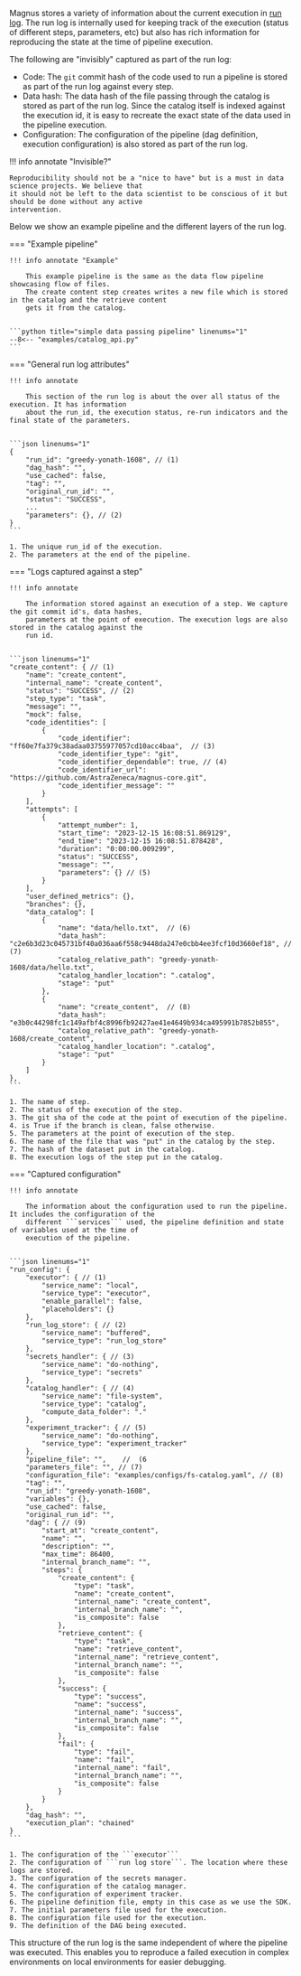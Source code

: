 Magnus stores a variety of information about the current execution in [run log](../../concepts/run-log).
The run log is internally used
for keeping track of the execution (status of different steps, parameters, etc) but also has rich information
for reproducing the state at the time of pipeline execution.


The following are "invisibly" captured as part of the run log:

- Code: The ```git``` commit hash of the code used to run a pipeline is stored as part of the run log against
every step.
- Data hash: The data hash of the file passing through the catalog is stored as part of the run log. Since the
catalog itself is indexed against the execution id, it is easy to recreate the exact state of the data used
in the pipeline execution.
- Configuration: The configuration of the pipeline (dag definition, execution configuration) is also stored
as part of the run log.



!!! info annotate "Invisible?"

    Reproducibility should not be a "nice to have" but is a must in data science projects. We believe that
    it should not be left to the data scientist to be conscious of it but should be done without any active
    intervention.


Below we show an example pipeline and the different layers of the run log.


=== "Example pipeline"

    !!! info annotate "Example"

        This example pipeline is the same as the data flow pipeline showcasing flow of files.
        The create content step creates writes a new file which is stored in the catalog and the retrieve content
        gets it from the catalog.


    ```python title="simple data passing pipeline" linenums="1"
    --8<-- "examples/catalog_api.py"
    ```
=== "General run log attributes"

    !!! info annotate

        This section of the run log is about the over all status of the execution. It has information
        about the run_id, the execution status, re-run indicators and the final state of the parameters.


    ```json linenums="1"
    {
        "run_id": "greedy-yonath-1608", // (1)
        "dag_hash": "",
        "use_cached": false,
        "tag": "",
        "original_run_id": "",
        "status": "SUCCESS",
        ...
        "parameters": {}, // (2)
    }
    ```

    1. The unique run_id of the execution.
    2. The parameters at the end of the pipeline.


=== "Logs captured against a step"

    !!! info annotate

        The information stored against an execution of a step. We capture the git commit id's, data hashes,
        parameters at the point of execution. The execution logs are also stored in the catalog against the
        run id.


    ```json linenums="1"
    "create_content": { // (1)
        "name": "create_content",
        "internal_name": "create_content",
        "status": "SUCCESS", // (2)
        "step_type": "task",
        "message": "",
        "mock": false,
        "code_identities": [
            {
                "code_identifier": "ff60e7fa379c38adaa03755977057cd10acc4baa",  // (3)
                "code_identifier_type": "git",
                "code_identifier_dependable": true, // (4)
                "code_identifier_url": "https://github.com/AstraZeneca/magnus-core.git",
                "code_identifier_message": ""
            }
        ],
        "attempts": [
            {
                "attempt_number": 1,
                "start_time": "2023-12-15 16:08:51.869129",
                "end_time": "2023-12-15 16:08:51.878428",
                "duration": "0:00:00.009299",
                "status": "SUCCESS",
                "message": "",
                "parameters": {} // (5)
            }
        ],
        "user_defined_metrics": {},
        "branches": {},
        "data_catalog": [
            {
                "name": "data/hello.txt",  // (6)
                "data_hash": "c2e6b3d23c045731bf40a036aa6f558c9448da247e0cbb4ee3fcf10d3660ef18", // (7)
                "catalog_relative_path": "greedy-yonath-1608/data/hello.txt",
                "catalog_handler_location": ".catalog",
                "stage": "put"
            },
            {
                "name": "create_content",  // (8)
                "data_hash": "e3b0c44298fc1c149afbf4c8996fb92427ae41e4649b934ca495991b7852b855",
                "catalog_relative_path": "greedy-yonath-1608/create_content",
                "catalog_handler_location": ".catalog",
                "stage": "put"
            }
        ]
    },
    ```

    1. The name of step.
    2. The status of the execution of the step.
    3. The git sha of the code at the point of execution of the pipeline.
    4. is True if the branch is clean, false otherwise.
    5. The parameters at the point of execution of the step.
    6. The name of the file that was "put" in the catalog by the step.
    7. The hash of the dataset put in the catalog.
    8. The execution logs of the step put in the catalog.


=== "Captured configuration"

    !!! info annotate

        The information about the configuration used to run the pipeline. It includes the configuration of the
        different ```services``` used, the pipeline definition and state of variables used at the time of
        execution of the pipeline.


    ```json linenums="1"
    "run_config": {
        "executor": { // (1)
            "service_name": "local",
            "service_type": "executor",
            "enable_parallel": false,
            "placeholders": {}
        },
        "run_log_store": { // (2)
            "service_name": "buffered",
            "service_type": "run_log_store"
        },
        "secrets_handler": { // (3)
            "service_name": "do-nothing",
            "service_type": "secrets"
        },
        "catalog_handler": { // (4)
            "service_name": "file-system",
            "service_type": "catalog",
            "compute_data_folder": "."
        },
        "experiment_tracker": { // (5)
            "service_name": "do-nothing",
            "service_type": "experiment_tracker"
        },
        "pipeline_file": "",    //  (6
        "parameters_file": "", // (7)
        "configuration_file": "examples/configs/fs-catalog.yaml", // (8)
        "tag": "",
        "run_id": "greedy-yonath-1608",
        "variables": {},
        "use_cached": false,
        "original_run_id": "",
        "dag": { // (9)
            "start_at": "create_content",
            "name": "",
            "description": "",
            "max_time": 86400,
            "internal_branch_name": "",
            "steps": {
                "create_content": {
                    "type": "task",
                    "name": "create_content",
                    "internal_name": "create_content",
                    "internal_branch_name": "",
                    "is_composite": false
                },
                "retrieve_content": {
                    "type": "task",
                    "name": "retrieve_content",
                    "internal_name": "retrieve_content",
                    "internal_branch_name": "",
                    "is_composite": false
                },
                "success": {
                    "type": "success",
                    "name": "success",
                    "internal_name": "success",
                    "internal_branch_name": "",
                    "is_composite": false
                },
                "fail": {
                    "type": "fail",
                    "name": "fail",
                    "internal_name": "fail",
                    "internal_branch_name": "",
                    "is_composite": false
                }
            }
        },
        "dag_hash": "",
        "execution_plan": "chained"
    }
    ```

    1. The configuration of the ```executor```
    2. The configuration of ```run log store```. The location where these logs are stored.
    3. The configuration of the secrets manager.
    4. The configuration of the catalog manager.
    5. The configuration of experiment tracker.
    6. The pipeline definition file, empty in this case as we use the SDK.
    7. The initial parameters file used for the execution.
    8. The configuration file used for the execution.
    9. The definition of the DAG being executed.



This structure of the run log is the same independent of where the pipeline was executed. This enables you
to reproduce a failed execution in complex environments on local environments for easier debugging.
